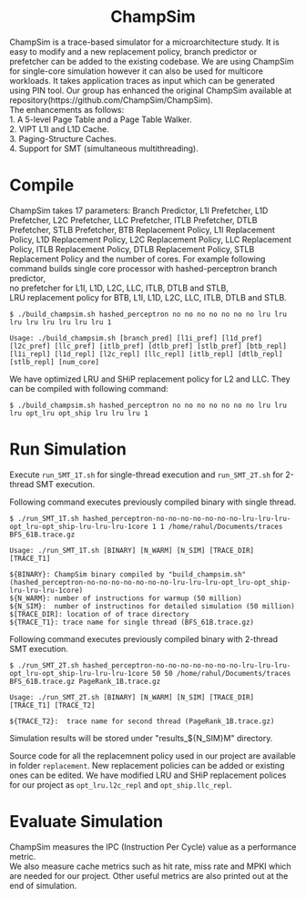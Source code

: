<p align="center">
  <h1 align="center"> ChampSim </h1>
  <p> ChampSim is a trace-based simulator for a microarchitecture study. It is easy to modify and a new replacement policy, branch predictor or prefetcher can be added to the existing codebase. We are using ChampSim for single-core simulation however it can also be used for multicore workloads. It takes application traces as input which can be generated using PIN tool.  Our group has enhanced the original ChampSim available at repository(https://github.com/ChampSim/ChampSim). <br>
  The enhancements as follows: <br>
          1. A 5-level Page Table and a Page Table Walker. <br>
          2. VIPT L1I and L1D Cache. <br>
          3. Paging-Structure Caches. <br>
          4. Support for SMT (simultaneous multithreading). <br>
  <p>
</p>


# Compile
ChampSim takes 17 parameters: Branch Predictor, L1I Prefetcher, L1D Prefetcher, L2C Prefetcher, LLC Prefetcher, ITLB Prefetcher, DTLB Prefetcher, STLB Prefetcher, BTB Replacement Policy, L1I Replacement Policy, L1D Replacement Policy, L2C Replacement Policy, LLC Replacement Policy, ITLB Replacement Policy, DTLB Replacement Policy, STLB Replacement Policy and the number of cores. For example following command builds single core processor with hashed-perceptron branch predictor, <br>
no prefetcher for L1I, L1D, L2C, LLC, ITLB, DTLB and STLB, <br>
LRU replacement policy for BTB, L1I, L1D, L2C, LLC, ITLB, DTLB and STLB. <br>

```
$ ./build_champsim.sh hashed_perceptron no no no no no no no lru lru lru lru lru lru lru lru 1

Usage: ./build_champsim.sh [branch_pred] [l1i_pref] [l1d_pref] [l2c_pref] [llc_pref] [itlb_pref] [dtlb_pref] [stlb_pref] [btb_repl] [l1i_repl] [l1d_repl] [l2c_repl] [llc_repl] [itlb_repl] [dtlb_repl] [stlb_repl] [num_core]

```

We have optimized LRU and SHiP replacement policy for L2 and LLC. They can be compiled with following command:

```
$ ./build_champsim.sh hashed_perceptron no no no no no no no lru lru lru opt_lru opt_ship lru lru lru 1

```

# Run Simulation
Execute `run_SMT_1T.sh` for single-thread execution and `run_SMT_2T.sh` for 2-thread SMT execution.

Following command executes previously compiled binary with single thread.
```
$ ./run_SMT_1T.sh hashed_perceptron-no-no-no-no-no-no-no-lru-lru-lru-opt_lru-opt_ship-lru-lru-lru-1core 1 1 /home/rahul/Documents/traces BFS_61B.trace.gz

Usage: ./run_SMT_1T.sh [BINARY] [N_WARM] [N_SIM] [TRACE_DIR] [TRACE_T1]

${BINARY}: ChampSim binary compiled by "build_champsim.sh" (hashed_perceptron-no-no-no-no-no-no-no-lru-lru-lru-opt_lru-opt_ship-lru-lru-lru-1core)
${N_WARM}: number of instructions for warmup (50 million)
${N_SIM}:  number of instructinos for detailed simulation (50 million)
$[TRACE_DIR]: location of of trace directory
${TRACE_T1}: trace name for single thread (BFS_61B.trace.gz)

```


Following command executes previously compiled binary with 2-thread SMT execution.
```
$ ./run_SMT_2T.sh hashed_perceptron-no-no-no-no-no-no-no-lru-lru-lru-opt_lru-opt_ship-lru-lru-lru-1core 50 50 /home/rahul/Documents/traces BFS_61B.trace.gz PageRank_1B.trace.gz

Usage: ./run_SMT_2T.sh [BINARY] [N_WARM] [N_SIM] [TRACE_DIR] [TRACE_T1] [TRACE_T2]

${TRACE_T2}:  trace name for second thread (PageRank_1B.trace.gz)
```
Simulation results will be stored under "results_${N_SIM}M" directory.<br>


Source code for all the replacemnent policy used in our project are available in folder `replacement`. New replacement policies can be added or existing ones can be edited. We have modified LRU and SHiP replacement polices for our project as `opt_lru.l2c_repl` and `opt_ship.llc_repl`.

# Evaluate Simulation

ChampSim measures the IPC (Instruction Per Cycle) value as a performance metric. <br>
We also measure cache metrics such as hit rate, miss rate and MPKI which are needed for our project. Other useful metrics are also printed out at the end of simulation. <br>
